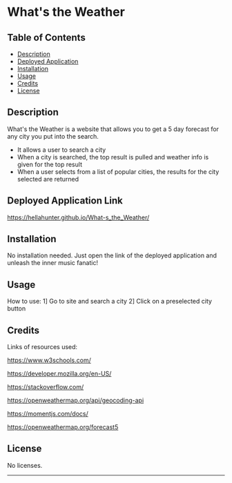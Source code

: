 # What's the Weather

## Table of Contents

- [Description](#description)
- [Deployed Application](#deployed-application)
- [Installation](#installation)
- [Usage](#usage)
- [Credits](#credits)
- [License](#license)

## Description

What's the Weather is a website that allows you to get a 5 day forecast for any city you put into the search. 

- It allows a user to search a city 
- When a city is searched, the top result is pulled and weather info is given for the top result
- When a user selects from a list of popular cities, the results for the city selected are returned

## Deployed Application Link

https://hellahunter.github.io/What-s_the_Weather/

## Installation

No installation needed. Just open the link of the deployed application and unleash the inner music fanatic!

## Usage

How to use:
1] Go to site and search a city
2] Click on a preselected city button

## Credits

Links of resources used:

https://www.w3schools.com/

https://developer.mozilla.org/en-US/

https://stackoverflow.com/

https://openweathermap.org/api/geocoding-api

https://momentjs.com/docs/

https://openweathermap.org/forecast5

## License

No licenses.

---
